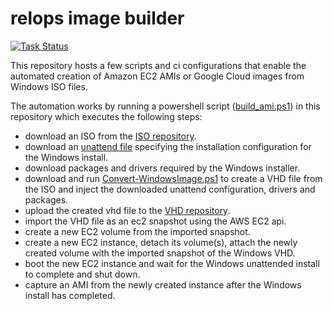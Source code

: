 # relops image builder

[![Task Status](https://github.taskcluster.net/v1/repository/mozilla-platform-ops/relops-image-builder/master/badge.svg)](https://github.taskcluster.net/v1/repository/mozilla-platform-ops/relops-image-builder/master/latest)

This repository hosts a few scripts and ci configurations that enable the automated creation of Amazon EC2 AMIs or Google Cloud images from Windows ISO files.

The automation works by running a powershell script ([build_ami.ps1](https://github.com/mozilla-platform-ops/relops-image-builder/blob/master/build_ami.ps1)) in this repository which executes the following steps:

- download an ISO from the [ISO repository](https://s3.console.aws.amazon.com/s3/buckets/windows-ami-builder/iso/).
- download an [unattend file](https://github.com/mozilla-platform-ops/relops-image-builder/tree/master/unattend) specifying the installation configuration for the Windows install.
- download packages and drivers required by the Windows installer.
- download and run [Convert-WindowsImage.ps1](https://github.com/mozilla-platform-ops/relops_image_builder/blob/master/Convert-WindowsImage.ps1) to create a VHD file from the ISO and inject the downloaded unattend configuration, drivers and packages.
- upload the created vhd file to the [VHD repository](https://s3.console.aws.amazon.com/s3/buckets/windows-ami-builder/vhd/).
- import the VHD file as an ec2 snapshot using the AWS EC2 api.
- create a new EC2 volume from the imported snapshot.
- create a new EC2 instance, detach its volume(s), attach the newly created volume with the imported snapshot of the Windows VHD.
- boot the new EC2 instance and wait for the Windows unattended install to complete and shut down.
- capture an AMI from the newly created instance after the Windows install has completed.
